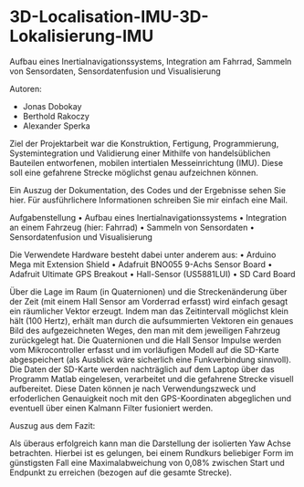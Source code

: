 # 3D-Localisation-IMU-3D-Lokalisierung-IMU
Aufbau eines Inertialnavigationssystems, Integration am Fahrrad, Sammeln von Sensordaten, Sensordatenfusion und Visualisierung

Autoren:
 - Jonas Dobokay
 - Berthold Rakoczy 
 - Alexander Sperka

Ziel der Projektarbeit war die Konstruktion, Fertigung, Programmierung, Systemintegration und Validierung einer Mithilfe von handelsüblichen Bauteilen entworfenen, mobilen intertialen Messeinrichtung (IMU). Diese soll eine gefahrene Strecke möglichst genau aufzeichnen können.

Ein Auszug der Dokumentation, des Codes und der Ergebnisse sehen Sie hier. Für ausführlichere Informationen schreiben Sie mir einfach eine Mail.

Aufgabenstellung
    •	Aufbau eines Inertialnavigationssystems
    •	Integration an einem Fahrzeug (hier: Fahrrad)
    •	Sammeln von Sensordaten
    •	Sensordatenfusion und Visualisierung

Die Verwendete Hardware besteht dabei unter anderem aus:
    •	Arduino Mega mit Extension Shield
    •	Adafruit BNO055 9-Achs Sensor Board
    •	Adafruit Ultimate GPS Breakout
    •	Hall-Sensor (US5881LUI)
    •	SD Card Board

Über die Lage im Raum (in Quaternionen) und die Streckenänderung über der Zeit (mit einem Hall Sensor am Vorderrad erfasst) wird einfach gesagt ein räumlicher Vektor erzeugt. Indem man das Zeitintervall möglichst klein hält (100 Hertz), erhält man durch die aufsummierten Vektoren ein genaues Bild des aufgezeichneten Weges, den man mit dem jeweiligen Fahrzeug zurückgelegt hat.
Die Quaternionen und die Hall Sensor Impulse werden vom Mikrocontroller erfasst und im vorläufigen Modell auf die SD-Karte abgespeichert (als Ausblick wäre sicherlich eine Funkverbindung sinnvoll). 
Die Daten der SD-Karte werden nachträglich auf dem Laptop über das Programm Matlab eingelesen, verarbeitet und die gefahrene Strecke visuell aufbereitet.
Diese Daten können je nach Verwendungszweck und erfoderlichen Genauigkeit noch mit den GPS-Koordinaten abgeglichen und eventuell über einen Kalmann Filter fusioniert werden.


Auszug aus dem Fazit:

  Als  überaus  erfolgreich  kann  man  die  Darstellung  der  isolierten  Yaw  Achse  betrachten. Hierbei  ist  es  gelungen,  bei  einem   Rundkurs  beliebiger  Form  im  günstigsten  Fall  eine Maximalabweichung von 0,08% zwischen Start und Endpunkt zu erreichen (bezogen auf  die gesamte Strecke).
